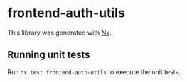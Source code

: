 # frontend-auth-utils

This library was generated with [Nx](https://nx.dev).

## Running unit tests

Run `nx test frontend-auth-utils` to execute the unit tests.
